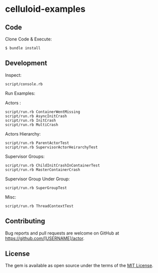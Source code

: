# celluloid-examples

## Code

Clone Code & Execute:

    $ bundle install

## Development

Inspect:
 
    script/console.rb 

Run Examples:

Actors :

    script/run.rb ContainerWentMissing
    script/run.rb AsyncInitCrash
    script/run.rb InitCrash
    script/run.rb MultiCrash
    
Actors Hierarchy:

    script/run.rb ParentActorTest
    script/run.rb SupervisorActorHeirarchyTest

Supervisor Groups:

    script/run.rb ChildInitCrashInContainerTest
    script/run.rb MasterContainerCrash

Supervisor Group Under Group:

    script/run.rb SuperGroupTest
    
Misc:

    script/run.rb ThreadContextTest

## Contributing

Bug reports and pull requests are welcome on GitHub at https://github.com/[USERNAME]/actor.

## License

The gem is available as open source under the terms of the [MIT License](http://opensource.org/licenses/MIT).

